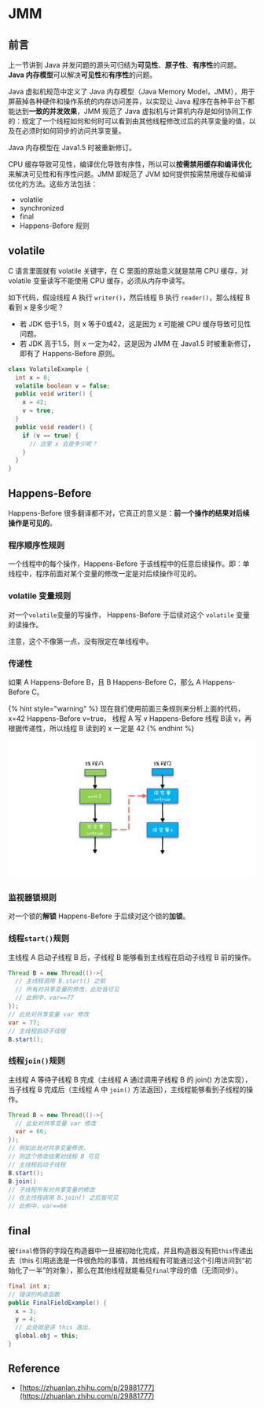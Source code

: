 # JMM

## 前言

上一节讲到 Java 并发问题的源头可归结为**可见性**、**原子性**、**有序性**的问题。**Java 内存模型**可以解决**可见性**和**有序性**的问题。

Java 虚拟机规范中定义了 Java 内存模型（Java Memory Model，JMM），用于屏蔽掉各种硬件和操作系统的内存访问差异，以实现让 Java 程序在各种平台下都能达到**一致的并发效果**，JMM 规范了 Java 虚拟机与计算机内存是如何协同工作的：规定了一个线程如何和何时可以看到由其他线程修改过后的共享变量的值，以及在必须时如何同步的访问共享变量。

Java 内存模型在 Java1.5 时被重新修订。

CPU 缓存导致可见性，编译优化导致有序性，所以可以**按需禁用缓存和编译优化**来解决可见性和有序性问题。JMM 即规范了 JVM 如何提供按需禁用缓存和编译优化的方法。这些方法包括：

* volatile
* synchronized
* final
* Happens-Before 规则

## volatile

C 语言里面就有 volatile 关键字，在 C 里面的原始意义就是禁用 CPU 缓存，对 volatile 变量读写不能使用 CPU 缓存，必须从内存中读写。

如下代码，假设线程 A 执行 `writer()`，然后线程 B 执行 `reader()`，那么线程 B 看到 x 是多少呢？

* 若 JDK 低于1.5，则 x 等于0或42，这是因为 x 可能被 CPU 缓存导致可见性问题。
* 若 JDK 高于1.5，则 x 一定为42，这是因为 JMM 在 Java1.5 时被重新修订，即有了 Happens-Before 原则。

```java
class VolatileExample {
  int x = 0;
  volatile boolean v = false;
  public void writer() {
    x = 42;
    v = true;
  }
  public void reader() {
    if (v == true) {
      // 这里 x 会是多少呢？
    }
  }
}
```

## Happens-Before

Happens-Before 很多翻译都不对，它真正的意义是：**前一个操作的结果对后续操作是可见的**。

### 程序顺序性规则

一个线程中的每个操作，Happens-Before 于该线程中的任意后续操作。即：单线程中，程序前面对某个变量的修改一定是对后续操作可见的。

### volatile 变量规则

对一个`volatile`变量的写操作， Happens-Before 于后续对这个 `volatile` 变量的读操作。

注意，这个不像第一点，没有限定在单线程中。

### 传递性

如果 A Happens-Before B，且 B Happens-Before C，那么 A Happens-Before C。

{% hint style="warning" %}
现在我们使用前面三条规则来分析上面的代码，x=42 Happens-Before v=true， 线程 A 写 v Happens-Before 线程 B读 v，再根据传递性，所以线程 B 读到的 x 一定是 42
{% endhint %}

![](../../.gitbook/assets/image%20%2833%29.png)

### 监视器锁规则

对一个锁的**解锁** Happens-Before 于后续对这个锁的**加锁**。

### 线程`start()`规则

主线程 A 启动子线程 B 后，子线程 B 能够看到主线程在启动子线程 B 前的操作。

```java
Thread B = new Thread(()->{
  // 主线程调用 B.start() 之前
  // 所有对共享变量的修改，此处皆可见
  // 此例中，var==77
});
// 此处对共享变量 var 修改
var = 77;
// 主线程启动子线程
B.start();
```

### 线程`join()`规则

主线程 A 等待子线程 B 完成（主线程 A 通过调用子线程 B 的 join\(\) 方法实现），当子线程 B 完成后（主线程 A 中 `join()` 方法返回），主线程能够看到子线程的操作。

```java
Thread B = new Thread(()->{
  // 此处对共享变量 var 修改
  var = 66;
});
// 例如此处对共享变量修改，
// 则这个修改结果对线程 B 可见
// 主线程启动子线程
B.start();
B.join()
// 子线程所有对共享变量的修改
// 在主线程调用 B.join() 之后皆可见
// 此例中，var==66
```

## final

被`final`修饰的字段在构造器中一旦被初始化完成，并且构造器没有把`this`传递出去（this 引用逃逸是一件很危险的事情，其他线程有可能通过这个引用访问到“初始化了一半”的对象），那么在其他线程就能看见`final`字段的值（无须同步）。

```java
final int x;
// 错误的构造函数
public FinalFieldExample() { 
  x = 3;
  y = 4;
  // 此处就是讲 this 逸出，
  global.obj = this;
}
```

## Reference

* [https://zhuanlan.zhihu.com/p/29881777](https://zhuanlan.zhihu.com/p/29881777)


